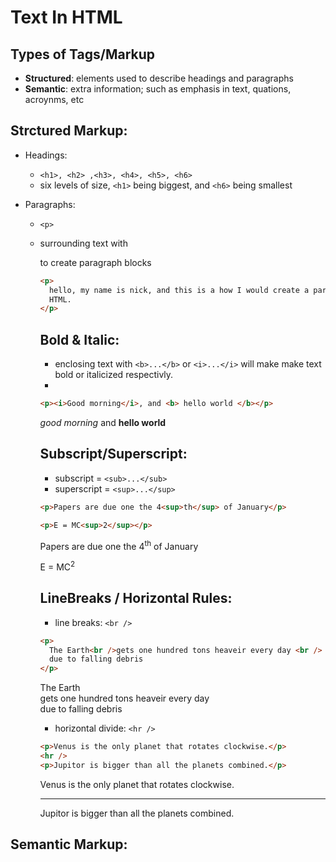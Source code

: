 # Text In HTML

## Types of Tags/Markup

- **Structured**: elements used to describe headings and paragraphs
- **Semantic**: extra information; such as emphasis in text, quations, acroynms, etc

## Strctured Markup:

- Headings:

  - `<h1>, <h2> ,<h3>, <h4>, <h5>, <h6>`
  - six levels of size, `<h1>` being biggest, and `<h6>` being smallest

- Paragraphs:

  - `<p>`
  - surrounding text with <p> to create paragraph blocks

    ```html
    <p>
      hello, my name is nick, and this is a how I would create a paragraph in
      HTML.
    </p>
    ```

    ## Bold & Italic:

    - enclosing text with `<b>...</b>` or `<i>...</i>` will make make text bold or italicized respectivly.
    -

    ```html
    <p><i>Good morning</i>, and <b> hello world </b></p>
    ```

      <p> <i>good morning</i> and <b> hello world</b> </p>

    ## Subscript/Superscript:

    - subscript = `<sub>...</sub>`
    - superscript = `<sup>...</sup>`

    ```html
    <p>Papers are due one the 4<sup>th</sup> of January</p>

    <p>E = MC<sup>2</sup></p>
    ```

       <p> Papers are due one the 4<sup>th</sup> of January</p>
       <p> E = MC<sup>2</sup></p>

    ## LineBreaks / Horizontal Rules:

    - line breaks: `<br />`

    ```html
    <p>
      The Earth<br />gets one hundred tons heaveir every day <br />
      due to falling debris
    </p>
    ```

      <p>
      The Earth<br />gets one hundred tons heaveir every day <br />
      due to falling debris
    </p>

    - horizontal divide: `<hr />`

    ```html
    <p>Venus is the only planet that rotates clockwise.</p>
    <hr />
    <p>Jupitor is bigger than all the planets combined.</p>
    ```

    <p>Venus is the only planet that rotates clockwise.</p>
    <hr />
    <p>Jupitor is bigger than all the planets combined.</p>

## Semantic Markup:
